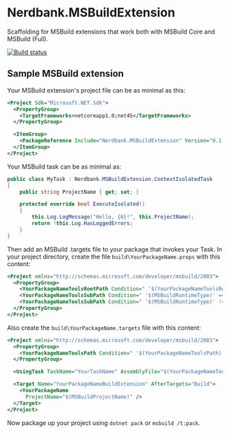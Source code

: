 # Nerdbank.MSBuildExtension

Scaffolding for MSBuild extensions that work both with MSBuild Core and MSBuild (Full).

[![Build status](https://ci.appveyor.com/api/projects/status/h5ifdo1brnns3rvv/branch/master?svg=true)](https://ci.appveyor.com/project/AArnott/nerdbank-msbuildextension/branch/master)

## Sample MSBuild extension

Your MSBuild extension's project file can be as minimal as this:

```xml
<Project Sdk="Microsoft.NET.Sdk">
  <PropertyGroup>
    <TargetFrameworks>netcoreapp1.0;net45</TargetFrameworks>
  </PropertyGroup>

  <ItemGroup>
    <PackageReference Include="Nerdbank.MSBuildExtension" Version="0.1.0-beta" PrivateAssets="all" />
  </ItemGroup>
</Project>
```

Your MSBuild task can be as minimal as:

```csharp
public class MyTask : Nerdbank.MSBuildExtension.ContextIsolatedTask
{
    public string ProjectName { get; set; }

    protected override bool ExecuteIsolated()
    {
        this.Log.LogMessage("Hello, {0}!", this.ProjectName);
        return !this.Log.HasLoggedErrors;
    }
}
```

Then add an MSBuild .targets file to your package that invokes your Task.
In your project directory, create the file `build\YourPackageName.props` with this content:

```xml
<Project xmlns="http://schemas.microsoft.com/developer/msbuild/2003">
  <PropertyGroup>
    <YourPackageNameToolsRootPath Condition=" '$(YourPackageNameToolsRootPath)' == '' ">$(MSBuildThisFileDirectory)</YourPackageNameToolsRootPath>
    <YourPackageNameToolsSubPath Condition=" '$(MSBuildRuntimeType)' == 'Core' ">netcoreapp1.0\</YourPackageNameToolsSubPath>
    <YourPackageNameToolsSubPath Condition=" '$(MSBuildRuntimeType)' != 'Core' ">net46\</YourPackageNameToolsSubPath>
  </PropertyGroup>
</Project>
```

Also create the `build\YourPackageName.targets` file with this content:

```xml
<Project xmlns="http://schemas.microsoft.com/developer/msbuild/2003">
  <PropertyGroup>
    <YourPackageNameToolsPath Condition=" '$(YourPackageNameToolsPath)' == '' ">$(YourPackageNameToolsRootPath)$(YourPackageNameToolsSubPath)</YourPackageNameToolsPath>
  </PropertyGroup>

  <UsingTask TaskName="YourTaskName" AssemblyFile="$(YourPackageNameToolsPath)YourPackageName.dll" />

  <Target Name="YourPackageNameBuildExtension" AfterTargets="Build">
    <YourPackageName
      ProjectName="$(MSBuildProjectName)" />
  </Target>
</Project>
```

Now package up your project using `dotnet pack` or `msbuild /t:pack`.

